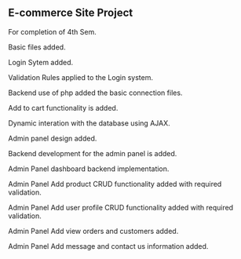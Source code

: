 ## E-commerce Site Project 

For completion of 4th Sem. 

Basic files added.

Login Sytem added.

Validation Rules applied to the Login system.

Backend use of php added the basic connection files.

Add to cart functionality is added. 

Dynamic interation with the database using AJAX.

Admin panel design added.

Backend development for the admin panel is added.

Admin Panel dashboard backend implementation.

Admin Panel Add product CRUD functionality added with required validation. 

Admin Panel Add user profile CRUD functionality added with required validation.

Admin Panel Add view orders and customers added.

Admin Panel Add message and contact us information added.
